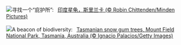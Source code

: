 ![](https://www.bing.com/th?id=OHR.IndianStarTortoise_ZH-CN7177478610_UHD.jpg&w=1000)寻找一个“庇护所”:&nbsp;&ensp;[印度星龟，斯里兰卡 (© Robin Chittenden/Minden Pictures)](https://www.bing.com/th?id=OHR.IndianStarTortoise_ZH-CN7177478610_UHD.jpg)
<br><br/>
![](https://www.bing.com/th?id=OHR.SnowGumTasmania_EN-US4058572259_UHD.jpg&w=1000)A beacon of biodiversity:&nbsp;&ensp;[Tasmanian snow gum trees, Mount Field National Park, Tasmania, Australia (© Ignacio Palacios/Getty Images)](https://www.bing.com/th?id=OHR.SnowGumTasmania_EN-US4058572259_UHD.jpg)
<br><br/>
